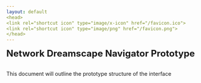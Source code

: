 ```yaml
---
layout: default
<head>
<link rel="shortcut icon" type="image/x-icon" href="/favicon.ico">
<link rel="shortcut icon" type="image/png" href="/favicon.png">
</head>
---
```


<b><font size="5">Network Dreamscape Navigator Prototype</font></b>
<br>
<br>

This document will outline the prototype structure of the interface
